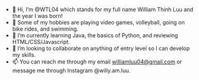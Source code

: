 - 👋 Hi, I’m @WTL04 which stands for my full name William Thinh Luu and the year I was born!
- 👀 Some of my hobbies are playing video games, volleyball, going on bike rides, and swimming. 
- 🌱 I’m currently learning Java, the basics of Python, and reviewing HTML/CSS/Javascript.
- 💞️ I’m looking to collaborate on anything of entry level so I can develop my skills.
- 📫 You can reach me through my email williamluu04@gmail.com or message me through Instagram @willy.am.luu.

<!---
WTL04/WTL04 is a ✨ special ✨ repository because its `README.md` (this file) appears on your GitHub profile.
You can click the Preview link to take a look at your changes.
--->
